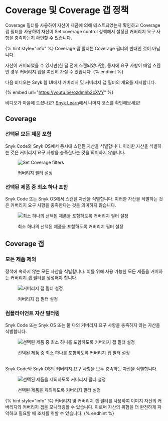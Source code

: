 # Coverage 및 Coverage 갭 정책

Coverage 필터를 사용하여 자산이 제품에 의해 테스트되었는지 확인하고 Coverage 갭 필터를 사용하여 자산이 Set coverage control 정책에서 설정된 커버리지 요구 사항을 충족하는지 확인할 수 있습니다.

{% hint style="info" %}
Coverage 갭 필터는 Coverage 필터의 반대인 것이 아닙니다.

자산이 커버되었을 수 있지만(한 달 전에 스캔되었다면), 동시에 요구 사항이 매일 스캔인 경우 커버리지 갭을 여전히 가질 수 있습니다.
{% endhint %}

다음 비디오는 Snyk 웹 UI에서 커버리지 및 커버리지 갭 필터의 개요를 제시합니다.

{% embed url="https://youtu.be/ozdmnb2cXVY" %}

비디오가 마음에 드셨나요? [Snyk Learn](https://learn.snyk.io/lesson/snyk-apprisk-essentials/)에서 나머지 코스를 확인해보세요!

## Coverage

### 선택된 모든 제품 포함

Snyk Code와 Snyk OS에서 동시에 스캔된 자산을 식별합니다. 이러한 자산을 식별하는 것은 커버리지 요구 사항을 충족한다는 것을 의미하지 않습니다.

<figure><img src="https://lh7-us.googleusercontent.com/1aKKSl4O03NT8YL3qR0K1vpcfEMtlCw9pLYrKJ3Q2OdtVYTqdMbsbtWr7Jq32TzMBKEo1t53c7gaEndbiFVqLObxPcUcw7vmmaaSHO5K7UsgtjVu6FO3kLCp6cT_-CX1CzX5Anst0acYqVom89K9y14" alt="Set Coverage filters"><figcaption><p>커버리지 필터 설정</p></figcaption></figure>

### 선택된 제품 중 최소 하나 포함

Snyk Code 또는 Snyk OS에서 스캔된 자산을 식별합니다. 이러한 자산을 식별하는 것은 커버리지 요구 사항을 충족한다는 것을 의미하지 않습니다.

<figure><img src="https://lh7-us.googleusercontent.com/V9uzAQdi6GRne6GXxQ5cQLYXrMD6BD-HMcDIX5ebRk6OWpgxgkU7JSWf49CsNwciu2WZtCoKY7Eg4gk_7mQOXtsGRRns-Z0z96L4aDQQzT_CD17RVEVr57TJK-mMgYiCZW64z4EK71BjvldkWF8iLe4" alt="최소 하나의 선택된 제품을 포함하도록 커버리지 필터 설정"><figcaption><p>최소 하나의 선택된 제품을 포함하도록 커버리지 필터 설정</p></figcaption></figure>

## Coverage 갭

### 모든 제품 제외

정책에 속하지 않는 모든 자산을 식별합니다. 이를 위해 사용 가능한 모든 제품을 커버하는 커버리지 갭 필터를 생성해야 합니다.

<figure><img src="https://lh7-us.googleusercontent.com/RcfoCkR_1a6-L44Bf55ed7xSX8Loyr57KKyI4oX4yh0j6ce3Oj4fu0XL67v9Ij1XKTES-uwTMgqJBFicBtLwaHKilj1orTi_LU0_dEllCvUE2jhfpJimlXIfRON8-0_DF_Qe__tmFLuKmSTOJoFOxCk" alt="커버리지 갭 필터 설정"><figcaption><p>커버리지 갭 필터 설정</p></figcaption></figure>

### 컴플라이언트 자산 필터링

Snyk Code 또는 Snyk OS 또는 둘 다의 커버리지 요구 사항을 충족하지 않는 자산을 식별합니다.

<figure><img src="https://lh7-us.googleusercontent.com/guCzWVv9SP7H1h6WYSFGwHEVvW3c0DVvg26mHAdxkorPgZI3gYCIH93QN0fXNl71ZDZxucfpROkkjruxuQ_vu5QCjS7_ImROEZlBTYIh-hxZnsM3comPaQpQbsy7s_3MDuFVEiljw2G8szWddXjqPgQ" alt="선택된 제품 중 최소 하나를 포함하도록 커버리지 갭 필터 설정"><figcaption><p>선택된 제품 중 최소 하나를 포함하도록 커버리지 갭 필터 설정</p></figcaption></figure>

\
Snyk Code와 Snyk OS의 커버리지 요구 사항을 모두 충족하는 자산을 식별합니다.

<figure><img src="https://lh7-us.googleusercontent.com/-Ys7HZ5UcthgyDyPbBNG572CTM04RJ_Tcc1JTa9GrltfSVUM5gvFLrxpNRlV6ZNqRJQOw5hL0QFworAAOVbGYCMM4J-H4z9G8L3BiU3-PEU79GqxAalKB5UvdXxKUIgNEszwH0jUN_7kpos8HLSXvo8" alt="선택된 제품을 제외하도록 커버리지 필터 설정"><figcaption><p>선택된 제품을 제외하도록 커버리지 필터 설정</p></figcaption></figure>

{% hint style="info" %}
커버리지 및 커버리지 갭 필터를 사용하여 이미지 자산의 커버리지와 커버리지 갭을 모니터링할 수 있습니다. 이로써 자산의 위험을 더 완전하게 파악하고 필요할 때 조치를 취할 수 있습니다.
{% endhint %}
